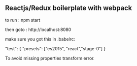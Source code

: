 ## Reactjs/Redux boilerplate with webpack

to run : npm start

then goto : http://localhost:8080

make sure you got this in .babelrc:

 "test": {
      "presets": ["es2015", "react","stage-0"]
    }

To avoid missing properties transform error.